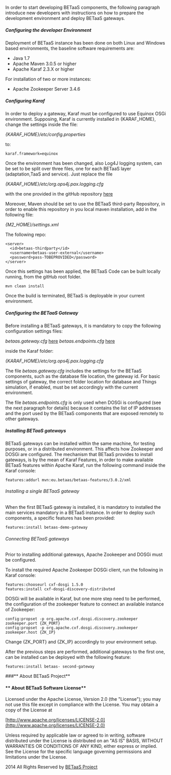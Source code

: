 In order to start developing BETaaS components, the following paragraph introduce new developers with instructions on how to prepare the development environment and deploy BETaaS gateways.

##### Configuring the developer Environment

Deployment of BETaaS instance has been done on both Linux and Windows based environments, the baseline software requirements are:

* Java 1.7
* Apache Maven 3.0.5 or higher
* Apache Karaf 2.3.X or higher

For installation of two or more instances:

* Apache Zookeeper Server 3.4.6

##### Configuring Karaf

In order to deploy a gateway, Karaf must be configured to use Equinox OSGi environment. 
Supposing, Karaf is currently installed in {KARAF_HOME}, change the settings inside the file:

*{KARAF_HOME}/etc/config.properties* 

to:

	karaf.framework=equinox

Once the environment has been changed, also Log4J logging system, can be set to be split over three files, one for each BETaaS layer (adaptation,TaaS and service).
Just replace the file 

*{KARAF_HOME}/etc/org.ops4j.pax.logging.cfg* 

with the one provided in the gitHub repository [here](/betaas-configuration/configuration/org.ops4j.pax.logging.cfg)

Moreover, Maven should be set to use the BETaaS third-party Repository, in order to enable this repository in you local maven installation, add in the following file:

*{M2_HOME}/settings.xml* 

The following repo:

    <server>
      <id>betaas-thirdparty</id>
      <username>betaas-user-external</username>
      <password>pass-TOBEPROVIDED</password>
    </server>

Once this settings has been applied, the BETaaS Code can be built locally running, from the gitHub root folder.

	mvn clean install
    
Once the build is terminated, BETaaS is deployable in your current environment.

##### Configuring the BETaaS Gateway

Before installing a BETaaS gateways, it is mandatory to copy the following configuration settings files:

*betaas.gateway.cfg* [here](/betaas-configuration/configuration/betaas.gateway.cfg)
*betaas.endpoints.cfg* [here](/betaas-configuration/configuration/betaas.endpoints.cfg)

inside the Karaf folder:

*{KARAF_HOME}/etc/org.ops4j.pax.logging.cfg* 

The file *betaas.gateway.cfg*  includes the settings for the BETaaS components, such as the database file location, the gateway id. For basic settings of gateway, the correct folder location for database and Things simulation, if enabled, must be set accordingly with the current environment.

The file *betaas.endpoints.cfg* is only used when DOSGi is configured (see the next paragraph for details) because it contains the list of IP addresses and the port used by the BETaaS components that are exposed remotely to other gateways.


##### Installing BETaaS gateways

BETaaS gateways can be installed within the same machine, for testing purposes, or in a distributed environment. This affects how Zookeeper and DOSGi are configured. 
The mechanism that BETaaS provides to install gateways, is by the mean of Karaf Features, in order to make available BETaaS features within Apache Karaf, run the following command inside the Karaf console:

	features:addurl mvn:eu.betaas/betaas-features/3.0.2/xml 


###### Installing a single BETaaS gateway

When the first BETaaS gateway is installed, it is mandatory to installed the main services mandatory in a BETaaS instance. In order to deploy such components, a specific features has been provided:

	features:install betaas-demo-gateway 

###### Connecting BETaaS gateways

Prior to installing additional gateways, Apache Zookeeper and DOSGi must be configured.

To install the required Apache Zookeeper DOSGi client, run the following in Karaf console:

	features:chooseurl cxf-dosgi 1.5.0
	features:install cxf-dosgi-discovery-distributed 
    
DOSGi will be available in Karaf, but one more step need to be performed, the configuration of the zookeeper feature to connect an available instance of Zookeeper:

	config:propset -p org.apache.cxf.dosgi.discovery.zookeeper zookeeper.port {ZK_PORT}
	config:propset -p org.apache.cxf.dosgi.discovery.zookeeper zookeeper.host {ZK_IP}

Change {ZK_PORT} and {ZK_IP} accordingly to your environment setup.

After the previous steps are performed, additional gateways to the first one, can be installed can be deployed with the following feature:

	features:install betaas- second-gateway 
    

###** About BETaaS Project**

#### ** About BETaaS Software License**

Licensed under the Apache License, Version 2.0 (the "License"); you may not use this file except in compliance with the License. You may obtain a copy of the License at

[http://www.apache.org/licenses/LICENSE-2.0](http://www.apache.org/licenses/LICENSE-2.0)

Unless required by applicable law or agreed to in writing, software  distributed under the License is distributed on an "AS IS" BASIS,  WITHOUT WARRANTIES OR CONDITIONS OF ANY KIND, either express or implied.  See the License for the specific language governing permissions and  limitations under the License.


2014 All Rights Reserved by [BETaaS Project](www.BETaaS.eu)

